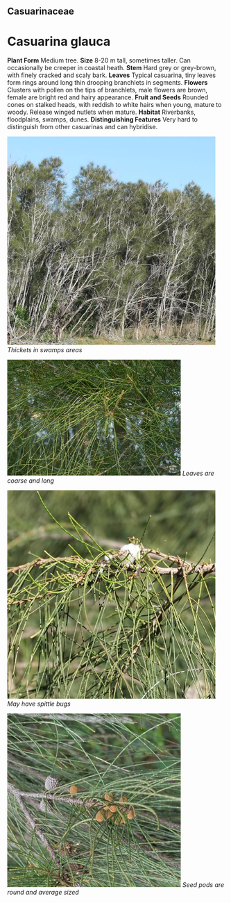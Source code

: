 ## Casuarinaceae
# Casuarina glauca
 **Plant Form** Medium tree. **Size** 8-20 m tall, sometimes taller. Can occasionally be creeper in coastal heath. **Stem** Hard grey or grey-brown, with finely cracked and scaly bark. **Leaves** Typical casuarina, tiny leaves form rings around long thin drooping branchlets in segments. **Flowers** Clusters with pollen on the tips of branchlets, male flowers are brown, female are bright red and hairy appearance. **Fruit and Seeds** Rounded cones on stalked heads, with reddish to white hairs when young, mature to woody. Release winged nutlets when mature. **Habitat** Riverbanks, floodplains, swamps, dunes. **Distinguishing Features** Very hard to distinguish from other casuarinas and can hybridise.


![Thickets in swamps areas](104600_P1234549.jpg)
 *Thickets in swamps areas* 

![Leaves are coarse and long](72341_P7060563.jpg)
 *Leaves are coarse and long* 

![May have spittle bugs](105001_P1245166.jpg)
 *May have spittle bugs* 

![Seed pods are round and average sized](64990_P1042580.jpg)
 *Seed pods are round and average sized* 

